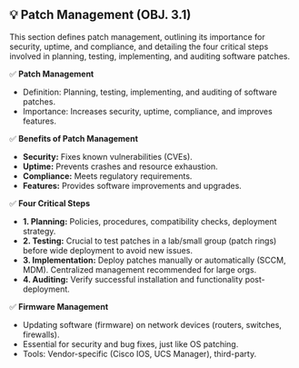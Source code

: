 ## 💡 Patch Management (OBJ. 3.1)
This section defines patch management, outlining its importance for security, uptime, and compliance, and detailing the four critical steps involved in planning, testing, implementing, and auditing software patches.

✅ **Patch Management**
- Definition: Planning, testing, implementing, and auditing of software patches.
- Importance: Increases security, uptime, compliance, and improves features.

✅ **Benefits of Patch Management**
- **Security:** Fixes known vulnerabilities (CVEs).
- **Uptime:** Prevents crashes and resource exhaustion.
- **Compliance:** Meets regulatory requirements.
- **Features:** Provides software improvements and upgrades.

✅ **Four Critical Steps**
- **1. Planning:** Policies, procedures, compatibility checks, deployment strategy.
- **2. Testing:** Crucial to test patches in a lab/small group (patch rings) before wide deployment to avoid new issues.
- **3. Implementation:** Deploy patches manually or automatically (SCCM, MDM). Centralized management recommended for large orgs.
- **4. Auditing:** Verify successful installation and functionality post-deployment.

✅ **Firmware Management**
- Updating software (firmware) on network devices (routers, switches, firewalls).
- Essential for security and bug fixes, just like OS patching.
- Tools: Vendor-specific (Cisco IOS, UCS Manager), third-party.